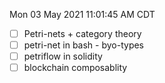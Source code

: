 Mon 03 May 2021 11:01:45 AM CDT


- [ ] Petri-nets + category theory
- [ ] petri-net in bash - byo-types
- [ ] petriflow in solidity
- [ ] blockchain composablity
